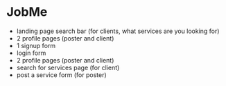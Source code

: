 # JobMe
- landing page search bar (for clients, what services are you looking for)
- 2 profile pages (poster and client)
- 1 signup form 
- login form
- 2 profile pages (poster and client)
- search for services page (for client)
- post a service form (for poster)
